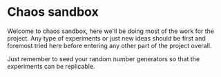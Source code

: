 # Chaos sandbox

Welcome to chaos sandbox, here we'll be doing most of the work for the project. Any type of experiments or just new ideas should be first and foremost tried here before entering any other part of the project overall. 

Just remember to seed your random number generators so that the experiments can be replicable. 
